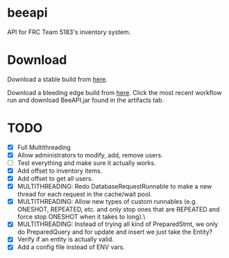 # beeapi
API for FRC Team 5183's inventory system.

# Download
Download a stable build from [here](https://github.com/frc5183/beeapi/releases).

Download a bleeding edge build from [here](https://github.com/frc5183/beeapi/actions/workflows/jar.yml?query=is%3Acompleted).
Click the most recent workflow run and download BeeAPI.jar found in the artifacts tab.

# TODO
- [X] Full Multithreading
- [X] Allow administrators to modify, add, remove users.
- [ ] Test everything and make sure it actually works.
- [X] Add offset to inventory items.
- [X] Add offset to get all users.
- [X] MULTITHREADING: Redo DatabaseRequestRunnable to make a new thread for each request in the cache/wait pool.
- [X] MULTITHREADING: Allow new types of custom runnables (e.g. ONESHOT, REPEATED, etc. and only stop ones that are REPEATED and force stop ONESHOT when it takes to long).\
- [X] MULTITHREADING: Instead of trying all kind of PreparedStmt, we only do PreparedQuery and for update and insert we just take the Entity? 
- [X] Verify if an entity is actually valid.
- [X] Add a config file instead of ENV vars.